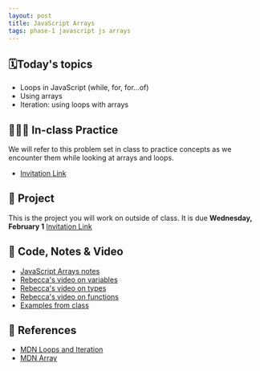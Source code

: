 ```yaml
---
layout: post
title: JavaScript Arrays
tags: phase-1 javascript js arrays
---
```


## 🗓️Today's topics

- Loops in JavaScript (while, for, for...of)
- Using arrays
- Iteration: using loops with arrays

## 👩🏽‍💻 In-class Practice

We will refer to this problem set in class to practice concepts as we encounter them while looking at arrays and loops.

- [Invitation Link](https://classroom.github.com/a/fCFkeOEz)

## 🎯 Project

This is the project you will work on outside of class. It is due **Wednesday, February 1**
[Invitation Link](https://classroom.github.com/a/yYk08af-)

## 🦉 Code, Notes & Video

- [JavaScript Arrays notes](https://github.com/Momentum-Team-17/notes/blob/main/js-arrays.md)
- [Rebecca's video on variables](https://vimeo.com/showcase/7220986/video/426872305)
- [Rebecca's video on types](https://vimeo.com/showcase/7220986/video/426872279)
- [Rebecca's video on functions](https://vimeo.com/showcase/7220986/video/426872241)
- [Examples from class]()

## 🔖 References

- [MDN Loops and Iteration](https://developer.mozilla.org/en-US/docs/Web/JavaScript/Guide/Loops_and_iteration)
- [MDN Array](https://developer.mozilla.org/en-US/docs/Web/JavaScript/Reference/Global_Objects/Array)
